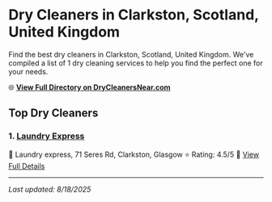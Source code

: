 # Dry Cleaners in Clarkston, Scotland, United Kingdom

Find the best dry cleaners in Clarkston, Scotland, United Kingdom. We've compiled a list of 1 dry cleaning services to help you find the perfect one for your needs.

🌐 **[View Full Directory on DryCleanersNear.com](https://drycleanersnear.com/city/United%20Kingdom/Scotland/Clarkston)**

## Top Dry Cleaners

### 1. [Laundry Express](https://drycleanersnear.com/dryCleaner/6894090cfa09c6c0709d98f9/laundry-express)
📍 Laundry express, 71 Seres Rd, Clarkston, Glasgow
⭐ Rating: 4.5/5
🔗 [View Full Details](https://drycleanersnear.com/dryCleaner/6894090cfa09c6c0709d98f9/laundry-express)


---

*Last updated: 8/18/2025*
